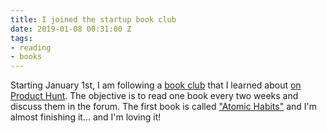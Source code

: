 ```yaml
---
title: I joined the startup book club
date: 2019-01-08 00:31:00 Z
tags:
- reading
- books
---
```


Starting January 1st, I am following a [book club](https://discourse.thestartupbook.club/) that I learned about [on Product Hunt](https://www.producthunt.com/posts/the-startup-book-club). The objective is to read one book every two weeks and discuss them in the forum. The first book is called ["Atomic Habits"](https://www.goodreads.com/book/show/40121378-atomic-habits) and I'm almost finishing it... and I'm loving it!